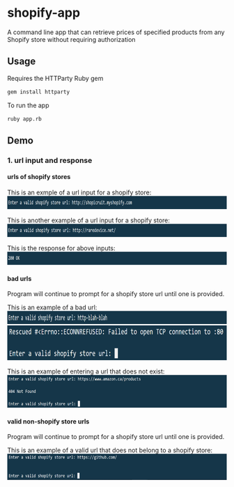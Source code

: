 # shopify-app
A command line app that can retrieve prices of specified products from any Shopify store without requiring authorization

## Usage
Requires the HTTParty Ruby gem
```sh
gem install httparty
```

To run the app
```sh
ruby app.rb
```

## Demo

### 1. url input and response

#### urls of shopify stores
This is an exmple of a url input for a shopify store:
<img src="/screenshots/valid_url_prompt_1.PNG" alt="alt text" width="900" height="30">

This is another example of a url input for a shopify store:
<img src="/screenshots/valid_url_prompt_2.PNG" alt="alt text" width="900" height="30">

This is the response for above inputs:
<img src="/screenshots/response_200.PNG" alt="alt text" width="900" height="30">

#### bad urls
Program will continue to prompt for a shopify store url until one is provided.

This is an example of a bad url:
<img src="/screenshots/invalid_url_prompt_1.PNG" alt="alt text" width="900" height="30">
<img src="/screenshots/invalid_url_response_1.PNG" alt="alt text" width="900" height="80">

This is an example of entering a url that does not exist:
<img src="/screenshots/invalid_url_prompt_response_3.PNG" alt="alt text" width="900" height="75">

#### valid non-shopify store urls
Program will continue to prompt for a shopify store url until one is provided.

This is an example of a valid url that does not belong to a shopify store:
<img src="/screenshots/invalid_url_prompt_response_2.PNG" alt="alt text" width="900" height="60">
